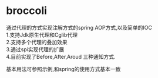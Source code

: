 # broccoli
通过代理的方式实现注解方式的spring AOP方式,以及简单的IOC  
1.支持Jdk原生代理和Cglib代理  
2.支持多个代理的叠加效果  
3.通过spi实现代理的扩展  
4.目前实现了Before,After,Aroud 三种通知方式.

基本用法可参照示例,和spring的使用方式基本一致